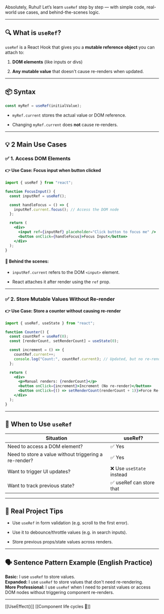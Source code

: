Absolutely, Ruhul! Let’s learn `useRef` step by step — with simple code, real-world use cases, and behind-the-scenes logic.

---

## 🔍 What is `useRef`?

`useRef` is a React Hook that gives you a **mutable reference object** you can attach to:

1. **DOM elements** (like inputs or divs)
    
2. **Any mutable value** that doesn't cause re-renders when updated.
    

---

## 📦 Syntax

```js
const myRef = useRef(initialValue);
```

- `myRef.current` stores the actual value or DOM reference.
    
- Changing `myRef.current` does **not** cause re-renders.
    

---

## 💡 2 Main Use Cases

### ✅ 1. Access DOM Elements

#### 👉 Use Case: Focus input when button clicked

```jsx
import { useRef } from "react";

function FocusInput() {
  const inputRef = useRef();

  const handleFocus = () => {
    inputRef.current.focus(); // Access the DOM node
  };

  return (
    <div>
      <input ref={inputRef} placeholder="Click button to focus me" />
      <button onClick={handleFocus}>Focus Input</button>
    </div>
  );
}
```

#### 🔎 Behind the scenes:

- `inputRef.current` refers to the DOM `<input>` element.
    
- React attaches it after render using the `ref` prop.
    

---

### ✅ 2. Store Mutable Values Without Re-render

#### 👉 Use Case: Store a counter without causing re-render

```jsx
import { useRef, useState } from "react";

function Counter() {
  const countRef = useRef(0);
  const [renderCount, setRenderCount] = useState(0);

  const increment = () => {
    countRef.current++;
    console.log("Count:", countRef.current); // Updated, but no re-render
  };

  return (
    <div>
      <p>Manual renders: {renderCount}</p>
      <button onClick={increment}>Increment (No re-render)</button>
      <button onClick={() => setRenderCount(renderCount + 1)}>Force Re-render</button>
    </div>
  );
}
```

---

## 🎯 When to Use `useRef`

|Situation|useRef?|
|---|---|
|Need to access a DOM element?|✅ Yes|
|Need to store a value without triggering a re-render?|✅ Yes|
|Want to trigger UI updates?|❌ Use `useState` instead|
|Want to track previous state?|✅ useRef can store that|

---

## 🧠 Real Project Tips

- Use `useRef` in form validation (e.g. scroll to the first error).
    
- Use it to debounce/throttle values (e.g. in search inputs).
    
- Store previous props/state values across renders.
    

---

## 🗣️ Sentence Pattern Example (English Practice)

**Basic:** I use `useRef` to store values.  
**Expanded:** I use `useRef` to store values that don't need re-rendering.  
**More Professional:** I use `useRef` when I need to persist values or access DOM nodes without triggering component re-renders.

---

[[UseEffect()]]
[[Component life cycles 🚴]]
